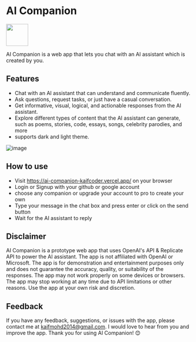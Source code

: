 # AI Companion

  
<img src="https://github.com/kaifcoder/ai-companion/assets/57701861/46b3c7d7-90db-48af-af51-1867ffe89ad1" height="60" width="60"/> <p>AI Companion is a web app that lets you chat with an AI assistant which is created by you.<p>


## Features

- Chat with an AI assistant that can understand and communicate fluently.
- Ask questions, request tasks, or just have a casual conversation.
- Get informative, visual, logical, and actionable responses from the AI assistant.
- Explore different types of content that the AI assistant can generate, such as poems, stories, code, essays, songs, celebrity parodies, and more
- supports dark and light theme.

![image](https://github.com/kaifcoder/ai-companion/assets/57701861/cdad55b8-42c7-4429-9344-be91b515df11)

## How to use

- Visit https://ai-companion-kaifcoder.vercel.app/ on your browser
- Login or Signup with your github or google account
- choose any companion or upgrade your account to pro to create your own
- Type your message in the chat box and press enter or click on the send button
- Wait for the AI assistant to reply


## Disclaimer

AI Companion is a prototype web app that uses OpenAI's API & Replicate API to power the AI assistant. The app is not affiliated with OpenAI or Microsoft. The app is for demonstration and entertainment purposes only and does not guarantee the accuracy, quality, or suitability of the responses. The app may not work properly on some devices or browsers. The app may stop working at any time due to API limitations or other reasons. Use the app at your own risk and discretion.

## Feedback

If you have any feedback, suggestions, or issues with the app, please contact me at kaifmohd2014@gmail.com. I would love to hear from you and improve the app. Thank you for using AI Companion! 😊
